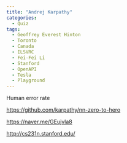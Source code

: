 ```yaml
---
title: "Andrej Karpathy"
categories:
  - Quiz
tags:
  - Geoffrey Everest Hinton
  - Toronto
  - Canada
  - ILSVRC
  - Fei-Fei Li
  - Stanford
  - OpenAPI
  - Tesla
  - Playground
---
```


Human error rate

https://github.com/karpathy/nn-zero-to-hero

https://naver.me/GEujvla8

http://cs231n.stanford.edu/
